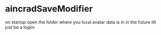 # aincradSaveModifier
 
on startup open the folder where you local avatar data is in
in the future itll just be a logim
